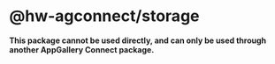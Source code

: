 # @hw-agconnect/storage

**This package cannot be used directly, and can only be used through another AppGallery Connect package.**
